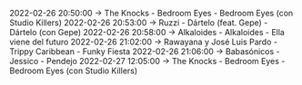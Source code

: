 2022-02-26 20:50:00 -> The Knocks - Bedroom Eyes - Bedroom Eyes (con Studio Killers)
2022-02-26 20:53:00 -> Ruzzi - Dártelo (feat. Gepe) - Dártelo (con Gepe)
2022-02-26 20:58:00 -> Alkaloides - Alkaloides - Ella viene del futuro
2022-02-26 21:02:00 -> Rawayana y José Luis Pardo - Trippy Caribbean - Funky Fiesta
2022-02-26 21:06:00 -> Babasónicos - Jessico - Pendejo
2022-02-27 12:05:00 -> The Knocks - Bedroom Eyes - Bedroom Eyes (con Studio Killers)
